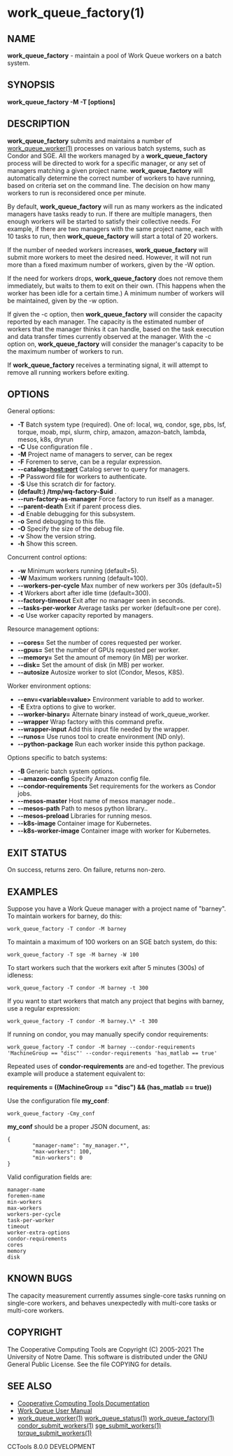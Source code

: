 






















# work_queue_factory(1)

## NAME
**work_queue_factory** - maintain a pool of Work Queue workers on a batch system.

## SYNOPSIS
****work_queue_factory -M <project-name> -T <batch-type> [options]****

## DESCRIPTION
**work_queue_factory** submits and maintains a number
of [work_queue_worker(1)](work_queue_worker.md) processes on various batch systems, such as
Condor and SGE.  All the workers managed by a **work_queue_factory** process
will be directed to work for a specific manager, or any set of managers matching
a given project name.  **work_queue_factory** will automatically determine
the correct number of workers to have running, based on criteria set on
the command line.  The decision on how many workers to run is reconsidered
once per minute.

By default, **work_queue_factory** will run as many workers as the
indicated managers have tasks ready to run.  If there are multiple
managers, then enough workers will be started to satisfy their collective needs.
For example, if there are two managers with the same project name, each with
10 tasks to run, then **work_queue_factory** will start a total of 20 workers.

If the number of needed workers increases, **work_queue_factory** will submit
more workers to meet the desired need.  However, it will not run more than
a fixed maximum number of workers, given by the -W option.

If the need for workers drops, **work_queue_factory** does not remove them immediately,
but waits to them to exit on their own.  (This happens when the worker has been idle
for a certain time.)  A minimum number of workers will be maintained, given
by the -w option.

If given the -c option, then **work_queue_factory** will consider the capacity
reported by each manager.  The capacity is the estimated number of workers
that the manager thinks it can handle, based on the task execution and data
transfer times currently observed at the manager.  With the -c option on,
**work_queue_factory** will consider the manager's capacity to be the maximum
number of workers to run.

If **work_queue_factory** receives a terminating signal, it will attempt to
remove all running workers before exiting.

## OPTIONS

General options:


- **-T** 
Batch system type (required). One of: local, wq, condor, sge, pbs, lsf, torque, moab, mpi, slurm, chirp, amazon, amazon-batch, lambda, mesos, k8s, dryrun
- **-C** 
 Use configuration file <file>.
- **-M** 
 Project name of managers to server, can be regex
- **-F** 
 Foremen to serve, can be a regular expression.
- **--catalog=<host:port>** 
 Catalog server to query for managers.
- **-P** 
 Password file for workers to authenticate.
- **-S** 
 Use this scratch dir for factory.
- **(default:)
 /tmp/wq-factory-$uid** .
- **--run-factory-as-manager** 
 Force factory to run itself as a manager.
- **--parent-death** 
 Exit if parent process dies.
- **-d** 
 Enable debugging for this subsystem.
- **-o** 
 Send debugging to this file.
- **-O** 
 Specify the size of the debug file.
- **-v** 
 Show the version string.
- **-h** 
 Show this screen.


Concurrent control options:


- **-w** 
 Minimum workers running (default=5).
- **-W** 
 Maximum workers running (default=100).
- **--workers-per-cycle** 
 Max number of new workers per 30s (default=5)
- **-t** 
 Workers abort after idle time (default=300).
- **--factory-timeout** 
 Exit after no manager seen in <n> seconds.
- **--tasks-per-worker** 
 Average tasks per worker (default=one per core).
- **-c** 
 Use worker capacity reported by managers.


Resource management options:

- **--cores=<n>** 
 Set the number of cores requested per worker.
- **--gpus=<n>** 
 Set the number of GPUs requested per worker.
- **--memory=<mb>** 
 Set the amount of memory (in MB) per worker.
- **--disk=<mb>** 
 Set the amount of disk (in MB) per worker.
- **--autosize** 
 Autosize worker to slot (Condor, Mesos, K8S).


Worker environment options:

- **--env=<variable=value>** 
 Environment variable to add to worker.
- **-E** 
 Extra options to give to worker.
- **--worker-binary=<file>** 
 Alternate binary instead of work_queue_worker.
- **--wrapper** 
 Wrap factory with this command prefix.
- **--wrapper-input** 
 Add this input file needed by the wrapper.
- **--runos=<img>** 
 Use runos tool to create environment (ND only).
- **--python-package** 
 Run each worker inside this python package.


Options  specific to batch systems:

- **-B** 
 Generic batch system options.
- **--amazon-config** 
 Specify Amazon config file.
- **--condor-requirements** 
 Set requirements for the workers as Condor jobs.
- **--mesos-master** 
 Host name of mesos manager node..
- **--mesos-path** 
 Path to mesos python library..
- **--mesos-preload** 
 Libraries for running mesos.
- **--k8s-image** 
 Container image for Kubernetes.
- **--k8s-worker-image** 
 Container image with worker for Kubernetes.


## EXIT STATUS
On success, returns zero. On failure, returns non-zero.

## EXAMPLES

Suppose you have a Work Queue manager with a project name of "barney".
To maintain workers for barney, do this:

```
work_queue_factory -T condor -M barney
```

To maintain a maximum of 100 workers on an SGE batch system, do this:

```
work_queue_factory -T sge -M barney -W 100
```

To start workers such that the workers exit after 5 minutes (300s) of idleness:

```
work_queue_factory -T condor -M barney -t 300
```

If you want to start workers that match any project that begins
with barney, use a regular expression:

```
work_queue_factory -T condor -M barney.\* -t 300
```

If running on condor, you may manually specify condor requirements:

```
work_queue_factory -T condor -M barney --condor-requirements 'MachineGroup == "disc"' --condor-requirements 'has_matlab == true'
```

Repeated uses of **condor-requirements** are and-ed together. The previous example will produce a statement equivalent to:

**requirements = ((MachineGroup == "disc") && (has_matlab == true))**

Use the configuration file **my_conf**:

```
work_queue_factory -Cmy_conf
```

**my_conf** should be a proper JSON document, as:
```
{
        "manager-name": "my_manager.*",
        "max-workers": 100,
        "min-workers": 0
}
```

Valid configuration fields are:

```
manager-name
foremen-name
min-workers
max-workers
workers-per-cycle
task-per-worker
timeout
worker-extra-options
condor-requirements
cores
memory
disk
```

## KNOWN BUGS

The capacity measurement currently assumes single-core tasks running on single-core
workers, and behaves unexpectedly with multi-core tasks or multi-core workers.

## COPYRIGHT
The Cooperative Computing Tools are Copyright (C) 2005-2021 The University of Notre Dame.  This software is distributed under the GNU General Public License.  See the file COPYING for details.

## SEE ALSO


- [Cooperative Computing Tools Documentation]("../index.html")
- [Work Queue User Manual]("../workqueue.html")
- [work_queue_worker(1)](work_queue_worker.md) [work_queue_status(1)](work_queue_status.md) [work_queue_factory(1)](work_queue_factory.md) [condor_submit_workers(1)](condor_submit_workers.md) [sge_submit_workers(1)](sge_submit_workers.md) [torque_submit_workers(1)](torque_submit_workers.md) 


CCTools 8.0.0 DEVELOPMENT
